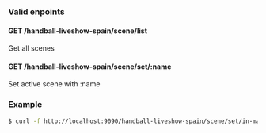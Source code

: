 ### Valid enpoints


#### GET /handball-liveshow-spain/scene/list

Get all scenes

#### GET /handball-liveshow-spain/scene/set/:name

Set active scene with :name


### Example

```bash
$ curl -f http://localhost:9090/handball-liveshow-spain/scene/set/in-match
```
